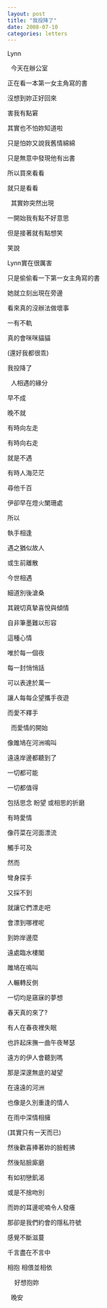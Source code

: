 ```yaml
---
layout: post
title: "我投降了"
date: 2008-07-10
categories: letters
---
```



Lynn


 
今天在辦公室


正在看一本第一女主角寫的書


沒想到妳正好回來


害我有點窘


其實也不怕妳知道啦


只是怕妳又說我舊情綿綿


只是無意中發現他有出書


所以買來看看


就只是看看


 
其實妳突然出現


一開始我有點不好意思


但是接著就有點想笑


笑說


Lynn實在很厲害


只是偷偷看一下第一女主角寫的書


她就立刻出現在旁邊


看來真的沒辦法做壞事


一有不軌


真的會咪咪貓貓


(還好我都很乖)


我投降了


 
人相遇的緣分


早不成


晚不就


有時向左走


有時向右走


就是不遇


有時人海茫茫


尋他千百


伊卻早在燈火闌珊處


所以


執手相逢


遇之猶似故人


或生前離散


今世相遇


細道別後滄桑


其親切真摯喜悅與傾情


自非筆墨難以形容


這種心情


唯於每一個夜


每一封悄悄話


可以表達於萬一


讓人每每企望攜手夜遊


而愛不釋手


 
而愛情的開始


像雎鳩在河洲鳴叫


遠遠岸邊都聽到了


一切都可能


一切都值得


包括思念 盼望 或相思的折磨


有時愛情


像荇菜在河面漂流


觸手可及


然而


彎身探手


又採不到


就讓它們漂走吧


會漂到哪裡呢


到妳岸邊麼


遠處臨水樓閣


雎鳩在鳴叫


人輾轉反側


一切均是窹寐的夢想


春天真的來了?


有人在春夜裡失眠


也許起床撫一曲午夜琴瑟


遠方的伊人會聽到嗎


那是深邃無底的凝望


在遠遠的河洲


也像是久別重逢的情人


在雨中深情相擁


(其實只有一天而已)


然後歡喜捧著妳的臉輕拂


然後貼臉廝磨


有如初戀飢渴


或是不捨吻別


而妳的耳邊呢喃令人發癢


那卻是我們約會的隱私符號


感覺不斷滋蔓


千言盡在不言中


相抱 相偎並相依


 
 
好想抱妳


 
晚安
